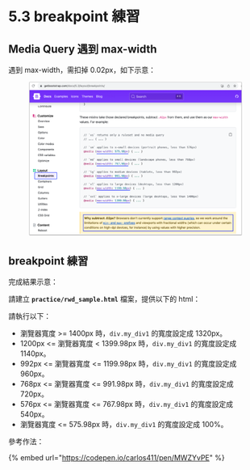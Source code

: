 # 5.3 breakpoint 練習

## Media Query 遇到 max-width

遇到 max-width，需扣掉 0.02px，如下示意：

<figure><img src="../.gitbook/assets/breakpoint_for_max_width.png" alt=""><figcaption></figcaption></figure>



## breakpoint 練習

完成結果示意：

請建立 **`practice/rwd_sample.html`** 檔案，提供以下的 html：



請執行以下：

* 瀏覽器寬度 >= 1400px 時，`div.my_div1` 的寬度設定成 1320px。
* 1200px <= 瀏覽器寬度 < 1399.98px 時，`div.my_div1` 的寬度設定成 1140px。
* 992px <= 瀏覽器寬度 <= 1199.98px 時，`div.my_div1` 的寬度設定成 960px。
* 768px <= 瀏覽器寬度 <= 991.98px 時，`div.my_div1` 的寬度設定成 720px。
* 576px <= 瀏覽器寬度 <= 767.98px 時，`div.my_div1` 的寬度設定成 540px。
* 瀏覽器寬度 <= 575.98px 時，`div.my_div1` 的寬度設定成 100%。





參考作法：

{% embed url="https://codepen.io/carlos411/pen/MWZYvPE" %}

